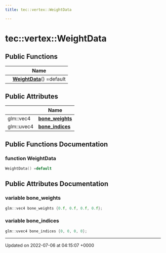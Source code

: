 ```yaml
---
title: tec::vertex::WeightData

---
```


# tec::vertex::WeightData





## Public Functions

|                | Name           |
| -------------- | -------------- |
| | **[WeightData](/engine/Classes/structtec_1_1vertex_1_1_weight_data/#function-weightdata)**() =default |

## Public Attributes

|                | Name           |
| -------------- | -------------- |
| glm::vec4 | **[bone_weights](/engine/Classes/structtec_1_1vertex_1_1_weight_data/#variable-bone-weights)**  |
| glm::uvec4 | **[bone_indices](/engine/Classes/structtec_1_1vertex_1_1_weight_data/#variable-bone-indices)**  |

## Public Functions Documentation

### function WeightData

```cpp
WeightData() =default
```


## Public Attributes Documentation

### variable bone_weights

```cpp
glm::vec4 bone_weights {0.f, 0.f, 0.f, 0.f};
```


### variable bone_indices

```cpp
glm::uvec4 bone_indices {0, 0, 0, 0};
```


-------------------------------

Updated on 2022-07-06 at 04:15:07 +0000